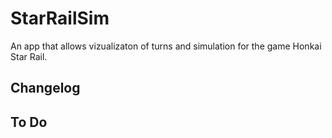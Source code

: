 # StarRailSim

An app that allows vizualizaton of turns and simulation for the game Honkai Star Rail.

## Changelog


## To Do

